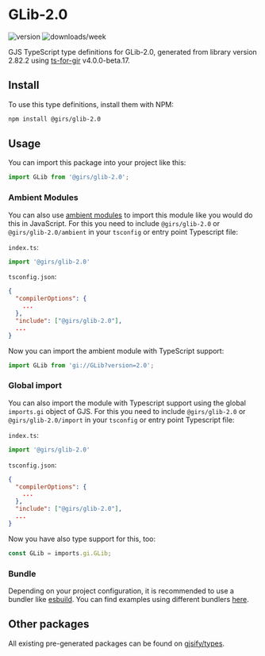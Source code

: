 
# GLib-2.0

![version](https://img.shields.io/npm/v/@girs/glib-2.0)
![downloads/week](https://img.shields.io/npm/dw/@girs/glib-2.0)


GJS TypeScript type definitions for GLib-2.0, generated from library version 2.82.2 using [ts-for-gir](https://github.com/gjsify/ts-for-gir) v4.0.0-beta.17.


## Install

To use this type definitions, install them with NPM:
```bash
npm install @girs/glib-2.0
```

## Usage

You can import this package into your project like this:
```ts
import GLib from '@girs/glib-2.0';
```

### Ambient Modules

You can also use [ambient modules](https://github.com/gjsify/ts-for-gir/tree/main/packages/cli#ambient-modules) to import this module like you would do this in JavaScript.
For this you need to include `@girs/glib-2.0` or `@girs/glib-2.0/ambient` in your `tsconfig` or entry point Typescript file:

`index.ts`:
```ts
import '@girs/glib-2.0'
```

`tsconfig.json`:
```json
{
  "compilerOptions": {
    ...
  },
  "include": ["@girs/glib-2.0"],
  ...
}
```

Now you can import the ambient module with TypeScript support: 

```ts
import GLib from 'gi://GLib?version=2.0';
```

### Global import

You can also import the module with Typescript support using the global `imports.gi` object of GJS.
For this you need to include `@girs/glib-2.0` or `@girs/glib-2.0/import` in your `tsconfig` or entry point Typescript file:

`index.ts`:
```ts
import '@girs/glib-2.0'
```

`tsconfig.json`:
```json
{
  "compilerOptions": {
    ...
  },
  "include": ["@girs/glib-2.0"],
  ...
}
```

Now you have also type support for this, too:

```ts
const GLib = imports.gi.GLib;
```

### Bundle

Depending on your project configuration, it is recommended to use a bundler like [esbuild](https://esbuild.github.io/). You can find examples using different bundlers [here](https://github.com/gjsify/ts-for-gir/tree/main/examples).

## Other packages

All existing pre-generated packages can be found on [gjsify/types](https://github.com/gjsify/types).

